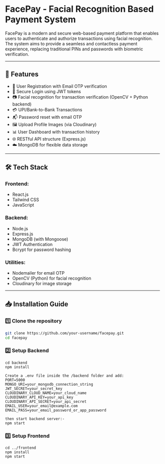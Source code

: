 #  FacePay - Facial Recognition Based Payment System

FacePay is a modern and secure web-based payment platform that enables users to authenticate and authorize transactions using facial recognition. The system aims to provide a seamless and contactless payment experience, replacing traditional PINs and passwords with biometric verification.

---

## 🚀 Features

- 👤 User Registration with Email OTP verification
- 🔐 Secure Login using JWT tokens
- 📷 Facial recognition for transaction verification (OpenCV + Python backend)
- 💳 UPI/Bank-to-Bank Transactions
- 📬 Password reset with email OTP
- 🖼 Upload Profile Images (via Cloudinary)
- 📊 User Dashboard with transaction history
- 🌐 RESTful API structure (Express.js)
- ☁️ MongoDB for flexible data storage

---

## 🛠️ Tech Stack

### Frontend:
- React.js
- Tailwind CSS
- JavaScript

### Backend:
- Node.js
- Express.js
- MongoDB (with Mongoose)
- JWT Authentication
- Bcrypt for password hashing

### Utilities:
- Nodemailer for email OTP
- OpenCV (Python) for facial recognition
- Cloudinary for image storage

---

## 📥 Installation Guide

### 1️⃣ Clone the repository
```bash
git clone https://github.com/your-username/facepay.git
cd facepay
```
###  2️⃣ Setup Backend
```
cd backend
npm install

Create a .env file inside the /backend folder and add:
PORT=5000
MONGO_URI=your_mongodb_connection_string
JWT_SECRET=your_secret_key
CLOUDINARY_CLOUD_NAME=your_cloud_name
CLOUDINARY_API_KEY=your_api_key
CLOUDINARY_API_SECRET=your_api_secret
EMAIL_USER=your_email@example.com
EMAIL_PASS=your_email_password_or_app_password

then start backend server:-
npm start

```
### 3️⃣ Setup Frontend
```
cd ../frontend
npm install
npm start
```



